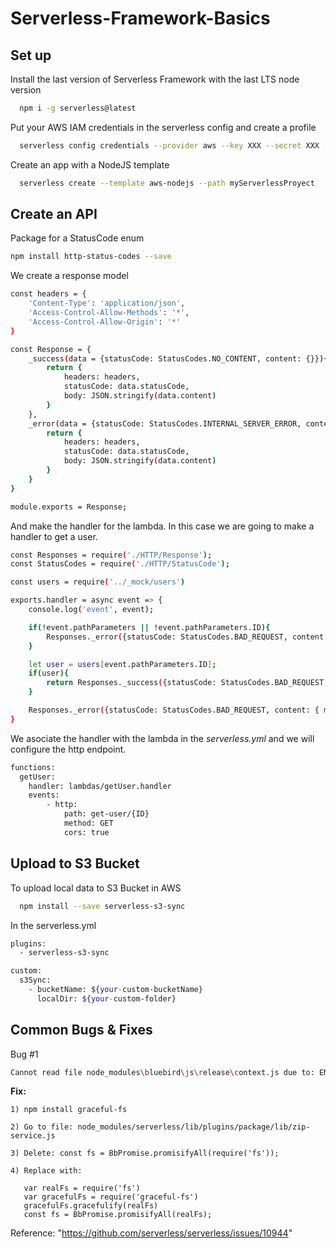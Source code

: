# Serverless-Framework-Basics

## Set up

Install the last version of Serverless Framework with the last LTS node version
```bash
  npm i -g serverless@latest
```

Put your AWS IAM credentials in the serverless config and create a profile
```bash
  serverless config credentials --provider aws --key XXX --secret XXX --profile ProfileName
```

Create an app with a NodeJS template
```bash
  serverless create --template aws-nodejs --path myServerlessProyect
```
## Create an API
Package for a StatusCode enum

```bash
npm install http-status-codes --save
```

We create a response model

```bash
const headers = {
    'Content-Type': 'application/json',
    'Access-Control-Allow-Methods': '*',
    'Access-Control-Allow-Origin': '*'
}

const Response = {
    _success(data = {statusCode: StatusCodes.NO_CONTENT, content: {}}){
        return {
            headers: headers,
            statusCode: data.statusCode,
            body: JSON.stringify(data.content)
        }
    },
    _error(data = {statusCode: StatusCodes.INTERNAL_SERVER_ERROR, content: {}}){
        return {
            headers: headers,
            statusCode: data.statusCode,
            body: JSON.stringify(data.content)
        }
    }
}

module.exports = Response;
```
And make the handler for the lambda. In this case we are going to make a handler to get a user.

```bash
const Responses = require('./HTTP/Response');
const StatusCodes = require('./HTTP/StatusCode');

const users = require('../_mock/users')

exports.handler = async event => {
    console.log('event', event);

    if(!event.pathParameters || !event.pathParameters.ID){
        Responses._error({statusCode: StatusCodes.BAD_REQUEST, content: { message: 'missing the ID from the path' }});
    }

    let user = users[event.pathParameters.ID];
    if(user){
        return Responses._success({statusCode: StatusCodes.BAD_REQUEST, content: user });
    }

    Responses._error({statusCode: StatusCodes.BAD_REQUEST, content: { message: 'missing the ID from the path' }});
}
```

We asociate the handler with the lambda in the *serverless.yml* and we will configure
the http endpoint.

```bash
functions:
  getUser:
    handler: lambdas/getUser.handler
    events:
        - http:
            path: get-user/{ID}
            method: GET
            cors: true
```


## Upload to S3 Bucket

To upload local data to S3 Bucket in AWS

```bash
  npm install --save serverless-s3-sync
```

In the serverless.yml

```bash
plugins:
  - serverless-s3-sync

custom:
  s3Sync:
    - bucketName: ${your-custom-bucketName}
      localDir: ${your-custom-folder}
```
## Common Bugs & Fixes

Bug #1
```bash
Cannot read file node_modules\bluebird\js\release\context.js due to: EMFILE: too many open files, open 'C:\Serverless-Basics\node_modules\bluebird\js\release\context.js'
```

**Fix:** 

```
1) npm install graceful-fs
```
```
2) Go to file: node_modules/serverless/lib/plugins/package/lib/zip-service.js
```
```
3) Delete: const fs = BbPromise.promisifyAll(require('fs'));   
```
```
4) Replace with:
    
   var realFs = require('fs')
   var gracefulFs = require('graceful-fs')
   gracefulFs.gracefulify(realFs)
   const fs = BbPromise.promisifyAll(realFs);
```
Reference: "https://github.com/serverless/serverless/issues/10944"
